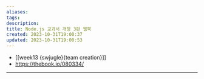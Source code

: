 ```yaml
---
aliases: 
tags: 
description:
title: Node.js 교과서 개정 3판 웹북
created: 2023-10-31T19:00:37
updated: 2023-10-31T19:00:53
---
```

- [[week13 {swjugle}{team creation}]]
- <https://thebook.io/080334/>
___
